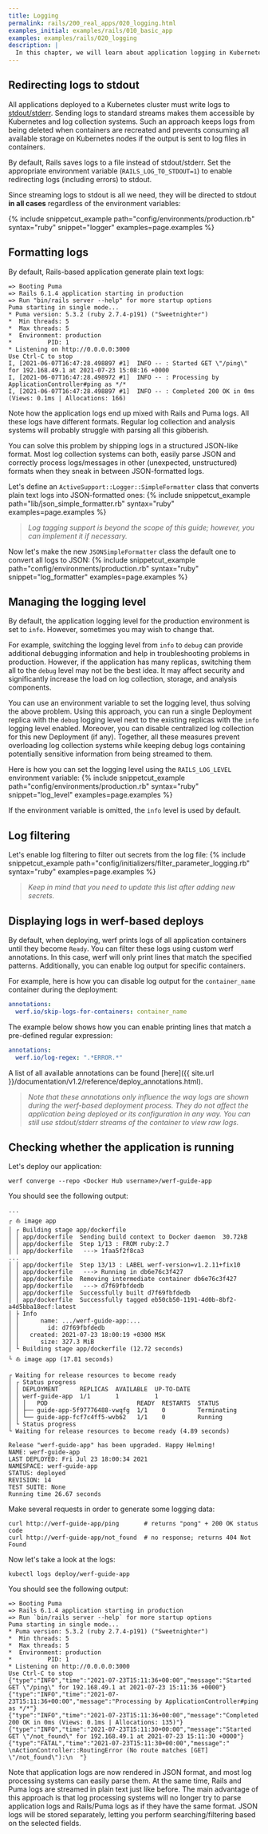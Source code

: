 ```yaml
---
title: Logging
permalink: rails/200_real_apps/020_logging.html
examples_initial: examples/rails/010_basic_app
examples: examples/rails/020_logging
description: |
  In this chapter, we will learn about application logging in Kubernetes and implement it. Additionally, we will introduce a structured logging format to make it ready for parsing by log collection and analysis systems.
---
```


## Redirecting logs to stdout

All applications deployed to a Kubernetes cluster must write logs to [stdout/stderr](https://en.wikipedia.org/wiki/Standard_streams). Sending logs to standard streams makes them accessible by Kubernetes and log collection systems. Such an approach keeps logs from being deleted when containers are recreated and prevents consuming all available storage on Kubernetes nodes if the output is sent to log files in containers.

By default, Rails saves logs to a file instead of stdout/stderr. Set the appropriate environment variable (`RAILS_LOG_TO_STDOUT=1`) to enable redirecting logs (including errors) to stdout.

Since streaming logs to stdout is all we need, they will be directed to stdout **in all cases** regardless of the environment variables:

{% include snippetcut_example path="config/environments/production.rb" syntax="ruby" snippet="logger" examples=page.examples %}

## Formatting logs

By default, Rails-based application generate plain text logs:
```shell
=> Booting Puma
=> Rails 6.1.4 application starting in production
=> Run "bin/rails server --help" for more startup options
Puma starting in single mode...
* Puma version: 5.3.2 (ruby 2.7.4-p191) ("Sweetnighter")
*  Min threads: 5
*  Max threads: 5
*  Environment: production
*          PID: 1
* Listening on http://0.0.0.0:3000
Use Ctrl-C to stop
I, [2021-06-07T16:47:28.498897 #1]  INFO -- : Started GET \"/ping\" for 192.168.49.1 at 2021-07-23 15:08:16 +0000
I, [2021-06-07T16:47:28.498972 #1]  INFO -- : Processing by ApplicationController#ping as */*
I, [2021-06-07T16:47:28.498897 #1]  INFO -- : Completed 200 OK in 0ms (Views: 0.1ms | Allocations: 166)
```

Note how the application logs end up mixed with Rails and Puma logs. All these logs have different formats. Regular log collection and analysis systems will probably struggle with parsing all this gibberish.

You can solve this problem by shipping logs in a structured JSON-like format. Most log collection systems can both, easily parse JSON and correctly process logs/messages in other (unexpected, unstructured) formats when they sneak in between JSON-formatted logs.

Let's define an `ActiveSupport::Logger::SimpleFormatter` class that converts plain text logs into JSON-formatted ones:
{% include snippetcut_example path="lib/json_simple_formatter.rb" syntax="ruby" examples=page.examples %}

> _Log tagging support is beyond the scope of this guide; however, you can implement it if necessary._

Now let's make the new `JSONSimpleFormatter` class the default one to convert all logs to JSON: 
{% include snippetcut_example path="config/environments/production.rb" syntax="ruby" snippet="log_formatter" examples=page.examples %}

## Managing the logging level

By default, the application logging level for the production environment is set to `info`. However, sometimes you may wish to change that.

For example, switching the logging level from `info` to `debug` can provide additional debugging information and help in troubleshooting problems in production. However, if the application has many replicas, switching them all to the `debug` level may not be the best idea. It may affect security and significantly increase the load on log collection, storage, and analysis components.

You can use an environment variable to set the logging level, thus solving the above problem. Using this approach, you can run a single Deployment replica with the `debug` logging level next to the existing replicas with the `info` logging level enabled. Moreover, you can disable centralized log collection for this new Deployment (if any). Together, all these measures prevent overloading log collection systems while keeping debug logs containing potentially sensitive information from being streamed to them.

Here is how you can set the logging level using the `RAILS_LOG_LEVEL` environment variable:
{% include snippetcut_example path="config/environments/production.rb" syntax="ruby" snippet="log_level" examples=page.examples %}

If the environment variable is omitted, the `info` level is used by default.

## Log filtering

Let's enable log filtering to filter out secrets from the log file:
{% include snippetcut_example path="config/initializers/filter_parameter_logging.rb" syntax="ruby" examples=page.examples %}

> _Keep in mind that you need to update this list after adding new secrets._

## Displaying logs in werf-based deploys

By default, when deploying, werf prints logs of all application containers until they become `Ready`. 
You can filter these logs using custom werf annotations. In this case, werf will only print lines that match the specified patterns.
Additionally, you can enable log output for specific containers.

For example, here is how you can disable log output for the `container_name` container during the deployment:
```yaml
annotations:
  werf.io/skip-logs-for-containers: container_name
```

The example below shows how you can enable printing lines that match a pre-defined regular expression:
```yaml
annotations:
  werf.io/log-regex: ".*ERROR.*"
```

A list of all available annotations can be found [here]({{ site.url }}/documentation/v1.2/reference/deploy_annotations.html).

> _Note that these annotations only influence the way logs are shown during the werf-based deployment process. They do not affect the application being deployed or its configuration in any way. You can still use stdout/stderr streams of the container to view raw logs._

## Checking whether the application is running

Let's deploy our application:
```shell
werf converge --repo <Docker Hub username>/werf-guide-app
```

You should see the following output:
```shell
...
┌ ⛵ image app
│ ┌ Building stage app/dockerfile
│ │ app/dockerfile  Sending build context to Docker daemon  30.72kB
│ │ app/dockerfile  Step 1/13 : FROM ruby:2.7
│ │ app/dockerfile   ---> 1faa5f2f8ca3
...
│ │ app/dockerfile  Step 13/13 : LABEL werf-version=v1.2.11+fix10
│ │ app/dockerfile   ---> Running in db6e76c3f427
│ │ app/dockerfile  Removing intermediate container db6e76c3f427
│ │ app/dockerfile   ---> d7f69fbfdedb
│ │ app/dockerfile  Successfully built d7f69fbfdedb
│ │ app/dockerfile  Successfully tagged eb50cb50-1191-4d0b-8bf2-a4d5bba18ecf:latest
│ ├ Info
│ │      name: .../werf-guide-app:...
│ │        id: d7f69fbfdedb
│ │   created: 2021-07-23 18:00:19 +0300 MSK
│ │      size: 327.3 MiB
│ └ Building stage app/dockerfile (12.72 seconds)
└ ⛵ image app (17.81 seconds)

┌ Waiting for release resources to become ready
│ ┌ Status progress
│ │ DEPLOYMENT      REPLICAS  AVAILABLE  UP-TO-DATE
│ │ werf-guide-app  1/1       1          1
│ │ │   POD                         READY  RESTARTS  STATUS
│ │ ├── guide-app-5f97776488-vwqfg  1/1    0         Terminating
│ │ └── guide-app-fcf7c4ff5-wvb62   1/1    0         Running
│ └ Status progress
└ Waiting for release resources to become ready (4.89 seconds)

Release "werf-guide-app" has been upgraded. Happy Helming!
NAME: werf-guide-app
LAST DEPLOYED: Fri Jul 23 18:00:34 2021
NAMESPACE: werf-guide-app
STATUS: deployed
REVISION: 14
TEST SUITE: None
Running time 26.67 seconds
```

Make several requests in order to generate some logging data:
```shell
curl http://werf-guide-app/ping       # returns "pong" + 200 OK status code
curl http://werf-guide-app/not_found  # no response; returns 404 Not Found
```

Now let's take a look at the logs:
```shell
kubectl logs deploy/werf-guide-app
```

You should see the following output:
```shell
=> Booting Puma
=> Rails 6.1.4 application starting in production
=> Run `bin/rails server --help` for more startup options
Puma starting in single mode...
* Puma version: 5.3.2 (ruby 2.7.4-p191) ("Sweetnighter")
*  Min threads: 5
*  Max threads: 5
*  Environment: production
*          PID: 1
* Listening on http://0.0.0.0:3000
Use Ctrl-C to stop
{"type":"INFO","time":"2021-07-23T15:11:36+00:00","message":"Started GET \"/ping\" for 192.168.49.1 at 2021-07-23 15:11:36 +0000"}
{"type":"INFO","time":"2021-07-23T15:11:36+00:00","message":"Processing by ApplicationController#ping as */*"}
{"type":"INFO","time":"2021-07-23T15:11:36+00:00","message":"Completed 200 OK in 0ms (Views: 0.1ms | Allocations: 135)"}
{"type":"INFO","time":"2021-07-23T15:11:30+00:00","message":"Started GET \"/not_found\" for 192.168.49.1 at 2021-07-23 15:11:30 +0000"}
{"type":"FATAL","time":"2021-07-23T15:11:30+00:00","message":"  \nActionController::RoutingError (No route matches [GET] \"/not_found\"):\n  "}
```

Note that application logs are now rendered in JSON format, and most log processing systems can easily parse them. At the same time, Rails and Puma logs are streamed in plain text just like before. The main advantage of this approach is that log processing systems will no longer try to parse application logs and Rails/Puma logs as if they have the same format. JSON logs will be stored separately, letting you perform searching/filtering based on the selected fields.
